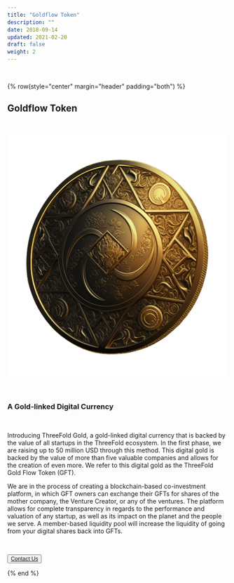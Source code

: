 ```yaml
---
title: "Goldflow Token"
description: ""
date: 2018-09-14
updated: 2021-02-20
draft: false
weight: 2
---
```


<div class="container mx-auto">

<br>

<!-- section 1 (co-found) -->

{% row(style="center" margin="header" padding="both") %}

## Goldflow Token

<br>

![Image](img/2b.png#medium#mx-auto)

<br>

### A Gold-linked Digital Currency


<br>

<p>
Introducing ThreeFold Gold, a gold-linked digital currency that is backed by the value of all startups in the ThreeFold ecosystem. In the first phase, we are raising up to 50 million USD through this method. This digital gold is backed by the value of more than five valuable companies and allows for the creation of even more. We refer to this digital gold as the ThreeFold Gold Flow Token (GFT).
</p>

<p>
We are in the process of creating a blockchain-based co-investment platform, in which GFT owners can exchange their GFTs for shares of the mother company, the Venture Creator, or any of the ventures. The platform allows for complete transparency in regards to the performance and valuation of any startup, as well as its impact on the planet and the people we serve. A member-based liquidity pool will increase the liquidity of going from your digital shares back into GFTs.
</p>

<br>

<button style="font-size:0.9em">[Contact Us](/about/)</button>

{% end %}

</div>


